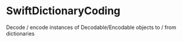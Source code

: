 # SwiftDictionaryCoding
Decode / encode instances of Decodable/Encodable objects to / from dictionaries

